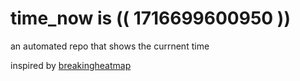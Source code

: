 # time_now is (( 1716699600950 ))

an automated repo that shows the currnent time

inspired by [breakingheatmap](https://github.com/breakingheatmap/breakingheatmap)